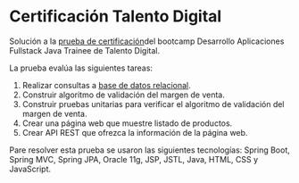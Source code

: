 # Certificación Talento Digital

Solución a la [prueba de certificación](Caso%20WorldParts%20Catalog%20%26%20Inventory.pdf)del bootcamp Desarrollo Aplicaciones Fullstack Java Trainee de Talento Digital. 

La prueba evalúa las siguientes tareas:
1. Realizar consultas a [base de datos relacional](er-diagram.png).
2. Construir algoritmo de validación del margen de venta.
3. Construir pruebas unitarias para verificar el algoritmo de validación del margen de venta.
4. Crear una página web que muestre listado de productos.
5. Crear API REST que ofrezca la información de la página web.

Pare resolver esta prueba se usaron las siguientes tecnologías: Spring Boot, Spring MVC, Spring JPA, Oracle 11g, JSP, JSTL, Java, HTML, CSS y JavaScript.